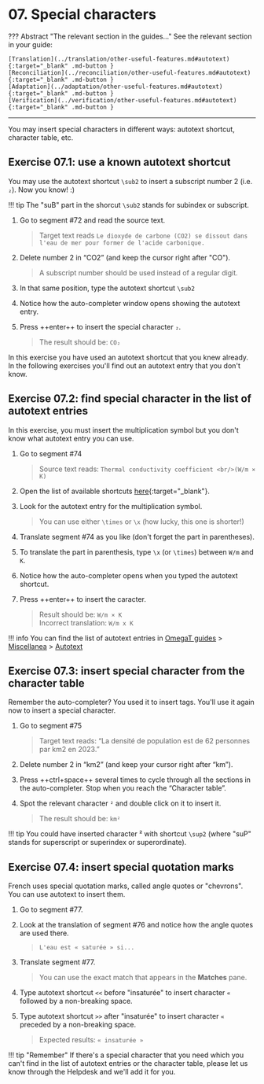 # 07. Special characters

<!-- prettier-ignore -->
??? Abstract "The relevant section in the guides..."
	See the relevant section in your guide:

    [Translation](../translation/other-useful-features.md#autotext){:target="_blank" .md-button }
    [Reconciliation](../reconciliation/other-useful-features.md#autotext){:target="_blank" .md-button }
    [Adaptation](../adaptation/other-useful-features.md#autotext){:target="_blank" .md-button }
    [Verification](../verification/other-useful-features.md#autotext){:target="_blank" .md-button }

---

You may insert special characters in different ways: autotext shortcut, character table, etc.

## Exercise 07.1: use a known autotext shortcut

You may use the autotext shortcut `\sub2` to insert a subscript number 2 (i.e. `₂`). Now you know! :)

<!-- prettier-ignore -->
!!! tip
	The "suB" part in the shorcut `\sub2` stands for subindex or subscript.

<!-- @todo: add "subindex" and "superindex" to cheatsheet -->

<!-- !!! note inline end "←TODO"
	 @quiz: what do you notice in segment #72 (@todo: complete)
-->

1. Go to segment #72 and read the source text.

    > Target text reads `Le dioxyde de carbone (CO2) se dissout dans l'eau de mer pour former de l'acide carbonique.`

2. Delete number 2 in “CO2” (and keep the cursor right after "CO").

    > A subscript number should be used instead of a regular digit.

3. In that same position, type the autotext shortcut `\sub2`
4. Notice how the auto-completer window opens showing the autotext entry.
5. Press ++enter++ to insert the special character `₂`.

    > The result should be: `CO₂`

In this exercise you have used an autotext shortcut that you knew already. In the following exercises you'll find out an autotext entry that you don't know.

## Exercise 07.2: find special character in the list of autotext entries

In this exercise, you must insert the multiplication symbol but you don't know what autotext entry you can use.

1. Go to segment #74

    > Source text reads: `Thermal conductivity coefficient <br/>(W/m × K)`

2. Open the list of available shortcuts [here](../misc/autotext.md){:target="\_blank"}.
3. Look for the autotext entry for the multiplication symbol.

    > You can use either `\times` or `\x` (how lucky, this one is shorter!)

4. Translate segment #74 as you like (don't forget the part in parentheses).
5. To translate the part in parenthesis, type `\x` (or `\times`) between `W/m` and `K`. <!-- 5. In segment #74, remove the regular “x” in the formula and insert the autotext corresponding to the multiplication symbol, i.e. \times or \x. -->
6. Notice how the auto-completer opens when you typed the autotext shortcut.
7. Press ++enter++ to insert the caracter.

    > Result should be: `W/m × K`  
    > Incorrect translation: `W/m x K`

<!-- prettier-ignore -->
!!! info
	You can find the list of autotext entries in [OmegaT guides](../index.md) > [Miscellanea](../misc/index.md) > [Autotext](../misc/autotext.md)

## Exercise 07.3: insert special character from the character table

Remember the auto-completer? You used it to insert tags. You'll use it again now to insert a special character.

1. Go to segment #75

    > Target text reads: “La densité de population est de 62 personnes par km2 en 2023.”

2. Delete number 2 in “km2” (and keep your cursor right after “km”).
3. Press ++ctrl+space++ several times to cycle through all the sections in the auto-completer. Stop when you reach the “Character table”.
4. Spot the relevant character `²` and double click on it to insert it.

    > The result should be: `km²`

<!-- prettier-ignore -->
!!! tip
	You could have inserted character ² with shortcut `\sup2` (where "suP" stands for superscript or superindex or superordinate).

<!-- @todo: add to the guides: if you find the character table handy but it does not contain ghe charcter you need to insert, you can let us know through the Helpdesk and we'll add it there for you -->

<!-- @todo 77 << >> L'eau est « saturée » si la quantité maximale d'un soluté y est dissoute. Water is ‘undersaturated’ if it contains less than the maximum amount of dissolved solute. -->

## Exercise 07.4: insert special quotation marks

French uses special quotation marks, called angle quotes or "chevrons". You can use autotext to insert them.

1. Go to segment #77.
2. Look at the translation of segment #76 and notice how the angle quotes are used there.

    > `L'eau est « saturée » si...`

3. Translate segment #77.

    > You can use the exact match that appears in the **Matches** pane.

4. Type autotext shortcut `<<` before "insaturée" to insert character `«` followed by a non-breaking space.

5. Type autotext shortcut `>>` after "insaturée" to insert character `«` preceded by a non-breaking space.

    > Expected results: `« insaturée »`

<!-- @todo ADD THIS TO THE GUIDES -->

<!-- prettier-ignore -->
!!! tip "Remember"
	If there's a special character that you need which you can't find in the list of autotext entries or the character table, please let us know through the Helpdesk and we'll add it for you.
